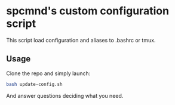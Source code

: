 # spcmnd's custom configuration script

This script load configuration and aliases to .bashrc or tmux.

## Usage

Clone the repo and simply launch:

```bash
bash update-config.sh
```

And answer questions deciding what you need.
